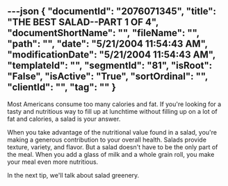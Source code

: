 ---json
{
  "documentId": "2076071345",
  "title": "THE BEST SALAD--PART 1 OF 4",
  "documentShortName": "",
  "fileName": "",
  "path": "",
  "date": "5/21/2004 11:54:43 AM",
  "modificationDate": "5/21/2004 11:54:43 AM",
  "templateId": "",
  "segmentId": "81",
  "isRoot": "False",
  "isActive": "True",
  "sortOrdinal": "",
  "clientId": "",
  "tag": ""
}
---

Most Americans consume too many calories and fat. If you're looking for a tasty and nutritious way to fill up at lunchtime without filling up on a lot of fat and calories, a salad is your answer.

When you take advantage of the nutritional value found in a salad, you're making a generous contribution to your overall health. Salads provide texture, variety, and flavor. But a salad doesn't have to be the only part of the meal. When you add a glass of milk and a whole grain roll, you make your meal even more nutritious.

In the next tip, we'll talk about salad greenery.
